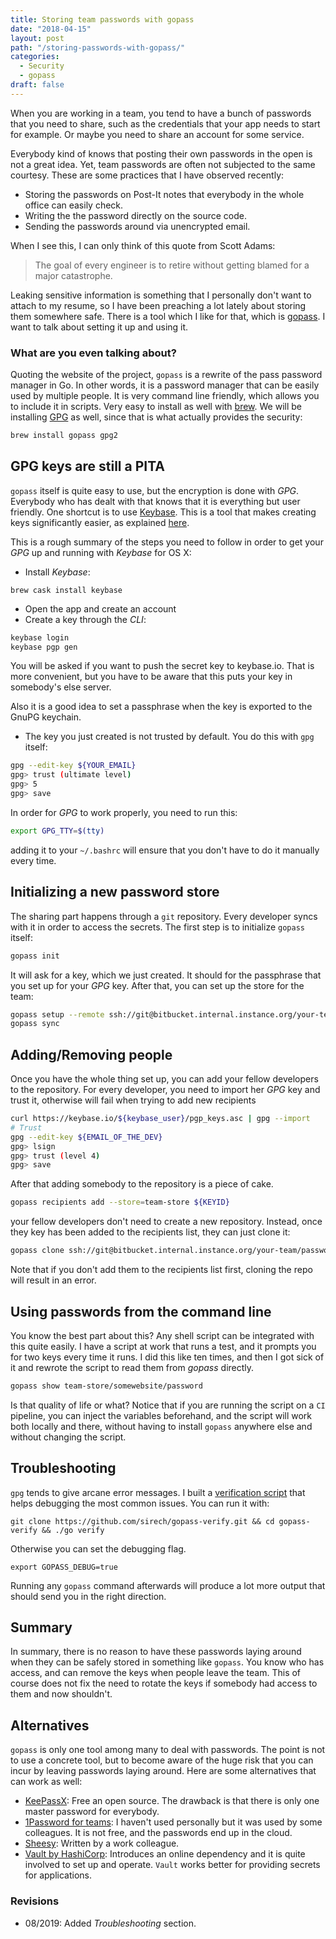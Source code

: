 ```yaml
---
title: Storing team passwords with gopass
date: "2018-04-15"
layout: post
path: "/storing-passwords-with-gopass/"
categories:
  - Security
  - gopass
draft: false
---
```


When you are working in a team, you tend to have a bunch of passwords that you need to share, such as the credentials that your app needs to start for example. Or maybe you need to share an account for some service.

Everybody kind of knows that posting their own passwords in the open is not a great idea. Yet, team passwords are often not subjected to the same courtesy. These are some practices that I have observed recently:

- Storing the passwords on Post-It notes that everybody in the whole office can easily check.
- Writing the the password directly on the source code.
- Sending the passwords around via unencrypted email.

When I see this, I can only think of this quote from Scott Adams:

> The goal of every engineer is to retire without getting blamed for a major catastrophe. 

Leaking sensitive information is something that I personally don't want to attach to my resume, so I have been preaching a lot lately about storing them somewhere safe. There is a tool which I like for that, which is [gopass](https://github.com/justwatchcom/gopass). I want to talk about setting it up and using it.

<!--more-->

### What are you even talking about?

Quoting the website of the project, `gopass` is a rewrite of the pass password manager in Go. In other words, it is a password manager that can be easily used by multiple people. It is very command line friendly, which allows you to include it in scripts. Very easy to install as well with [brew](https://brew.sh/). We will be installing [GPG](https://www.gnupg.org/) as well, since that is what actually provides the security:

```bash
brew install gopass gpg2
```

## GPG keys are still a PITA

`gopass` itself is quite easy to use, but the encryption is done with _GPG_. Everybody who has dealt with that knows that it is everything but user friendly. One shortcut is to use [Keybase](https://keybase.io/). This is a tool that makes creating keys significantly easier, as explained [here](https://github.com/pstadler/keybase-gpg-github). 

This is a rough summary of the steps you need to follow in order to get your _GPG_ up and running with _Keybase_ for OS X:

- Install _Keybase_:

```
brew cask install keybase
```

- Open the app and create an account
- Create a key through the _CLI_:

```bash
keybase login
keybase pgp gen
```

You will be asked if you want to push the secret key to keybase.io. That is more convenient, but you have to be aware that this puts your key in somebody's else server.

Also it is a good idea to set a passphrase when the key is exported to the GnuPG keychain.

- The key you just created is not trusted by default. You do this with `gpg` itself:

```bash
gpg --edit-key ${YOUR_EMAIL}
gpg> trust (ultimate level)
gpg> 5
gpg> save
```

In order for _GPG_ to work properly, you need to run this:

```bash
export GPG_TTY=$(tty)
```

adding it to your `~/.bashrc` will ensure that you don't have to do it manually every time.

## Initializing a new password store

The sharing part happens through a `git` repository. Every developer syncs with it in order to access the secrets. The first step is to initialize `gopass` itself:

```bash
gopass init
```

It will ask for a key, which we just created. It should for the passphrase that you set up for your _GPG_ key. After that, you can set up the store for the team:

```bash
gopass setup --remote ssh://git@bitbucket.internal.instance.org/your-team/password-store --alias team-store
gopass sync
```

## Adding/Removing people

Once you have the whole thing set up, you can add your fellow developers to the repository. For every developer, you need to import her _GPG_ key and trust it, otherwise will fail when trying to add new recipients

```bash
curl https://keybase.io/${keybase_user}/pgp_keys.asc | gpg --import
# Trust
gpg --edit-key ${EMAIL_OF_THE_DEV}
gpg> lsign
gpg> trust (level 4)
gpg> save
```

After that adding somebody to the repository is a piece of cake.

```bash
gopass recipients add --store=team-store ${KEYID}
``` 

your fellow developers don't need to create a new repository. Instead, once they key has been added to the recipients list, they can just clone it:

```bash
gopass clone ssh://git@bitbucket.internal.instance.org/your-team/password-store team-store
```

Note that if you don't add them to the recipients list first, cloning the repo will result in an error.

## Using passwords from the command line

You know the best part about this? Any shell script can be integrated with this quite easily. I have a script at work that runs a test, and it prompts you for two keys every time it runs. I did this like ten times, and then I got sick of it and rewrote the script to read them from _gopass_ directly.

```bash
gopass show team-store/somewebsite/password
```

Is that quality of life or what? Notice that if you are running the script on a `CI` pipeline, you can inject the variables beforehand, and the script will work both locally and there, without having to install `gopass` anywhere else and without changing the script.

## Troubleshooting

`gpg` tends to give arcane error messages. I built a [verification script](https://github.com/sirech/gopass-verify) that helps debugging the most common issues. You can run it with:

```
git clone https://github.com/sirech/gopass-verify.git && cd gopass-verify && ./go verify
```

Otherwise you can set the debugging flag.

```
export GOPASS_DEBUG=true
```

Running any `gopass` command afterwards will produce a lot more output that should send you in the right direction.

## Summary

In summary, there is no reason to have these passwords laying around when they can be safely stored in something like `gopass`. You know who has access, and can remove the keys when people leave the team. This of course does not fix the need to rotate the keys if somebody had access to them and now shouldn't.

## Alternatives

`gopass` is only one tool among many to deal with passwords. The point is not to use a concrete tool, but to become aware of the huge risk that you can incur by leaving passwords laying around. Here are some alternatives that can work as well:

- [KeePassX](https://www.keepassx.org/): Free an open source. The drawback is that there is only one master password for everybody.
- [1Password for teams](https://1password.com/teams/): I haven't used personally but it was used by some colleagues. It is not free, and the passwords end up in the cloud.
- [Sheesy](https://github.com/share-secrets-safely/cli): Written by a work colleague.
- [Vault by HashiCorp](https://www.vaultproject.io/): Introduces an online dependency and it is quite involved to set up and operate. `Vault` works better for providing secrets for applications.

### Revisions

- 08/2019: Added *Troubleshooting* section.


